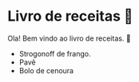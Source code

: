 # Livro de receitas :chicken:



Ola! Bem vindo ao livro de receitas. :wave:

- Strogonoff de frango.
- Pavê
- Bolo de cenoura

